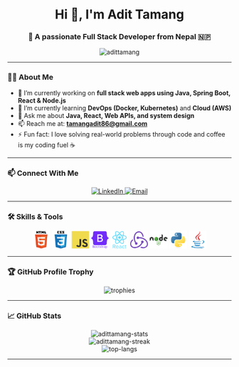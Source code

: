 <h1 align="center">Hi 👋, I'm Adit Tamang</h1>
<h3 align="center">🚀 A passionate Full Stack Developer from Nepal 🇳🇵</h3>

<p align="center">
  <img src="https://komarev.com/ghpvc/?username=adittamang&label=Profile%20views&color=0e75b6&style=flat" alt="adittamang" />
</p>

---

### 🧑‍💻 About Me

- 🔭 I’m currently working on **full stack web apps using Java, Spring Boot, React & Node.js**
- 🌱 I’m currently learning **DevOps (Docker, Kubernetes)** and **Cloud (AWS)**
- 💬 Ask me about **Java, React, Web APIs, and system design**
- 📫 Reach me at: **tamangadit86@gmail.com**
- ⚡ Fun fact: I love solving real-world problems through code and coffee is my coding fuel ☕

---

### 📫 Connect With Me

<p align="center">
  <a href="https://www.linkedin.com/in/adit-tamang-78650b208/" target="_blank">
    <img src="https://img.shields.io/badge/LinkedIn-blue?logo=linkedin&style=for-the-badge" alt="LinkedIn" />
  </a>
  <a href="mailto:tamangadit86@gmail.com">
    <img src="https://img.shields.io/badge/Email-D14836?logo=gmail&style=for-the-badge&logoColor=white" alt="Email" />
  </a>
</p>

---

### 🛠️ Skills & Tools

<p align="center">
  <img src="https://raw.githubusercontent.com/devicons/devicon/master/icons/html5/html5-original-wordmark.svg" alt="html5" width="40" height="40"/> 
  <img src="https://raw.githubusercontent.com/devicons/devicon/master/icons/css3/css3-original-wordmark.svg" alt="css3" width="40" height="40"/>
  <img src="https://raw.githubusercontent.com/devicons/devicon/master/icons/javascript/javascript-original.svg" alt="javascript" width="40" height="40"/>
  <img src="https://raw.githubusercontent.com/devicons/devicon/master/icons/bootstrap/bootstrap-plain-wordmark.svg" alt="bootstrap" width="40" height="40"/>
  <img src="https://raw.githubusercontent.com/devicons/devicon/master/icons/react/react-original-wordmark.svg" alt="react" width="40" height="40"/>
  <img src="https://raw.githubusercontent.com/devicons/devicon/master/icons/redux/redux-original.svg" alt="redux" width="40" height="40"/>
  <img src="https://raw.githubusercontent.com/devicons/devicon/master/icons/nodejs/nodejs-original-wordmark.svg" alt="nodejs" width="40" height="40"/>
  <img src="https://raw.githubusercontent.com/devicons/devicon/master/icons/python/python-original.svg" alt="python" width="40" height="40"/>
  <img src="https://raw.githubusercontent.com/devicons/devicon/master/icons/java/java-original.svg" alt="java" width="40" height="40"/>
</p>

---

### 🏆 GitHub Profile Trophy

<p align="center">
  <img src="https://github-profile-trophy.vercel.app/?username=adittamang&theme=algolia" alt="trophies" />
</p>

---

### 📈 GitHub Stats

<p align="center">
  <img src="https://github-readme-stats.vercel.app/api?username=adittamang&show_icons=true&theme=tokyonight" alt="adittamang-stats" />
  <br/>
  <img src="https://github-readme-streak-stats.herokuapp.com/?user=adittamang&theme=tokyonight" alt="adittamang-streak" />
  <br/>
  <img src="https://github-readme-stats.vercel.app/api/top-langs/?username=adittamang&layout=compact&theme=tokyonight" alt="top-langs" />
</p>

---


